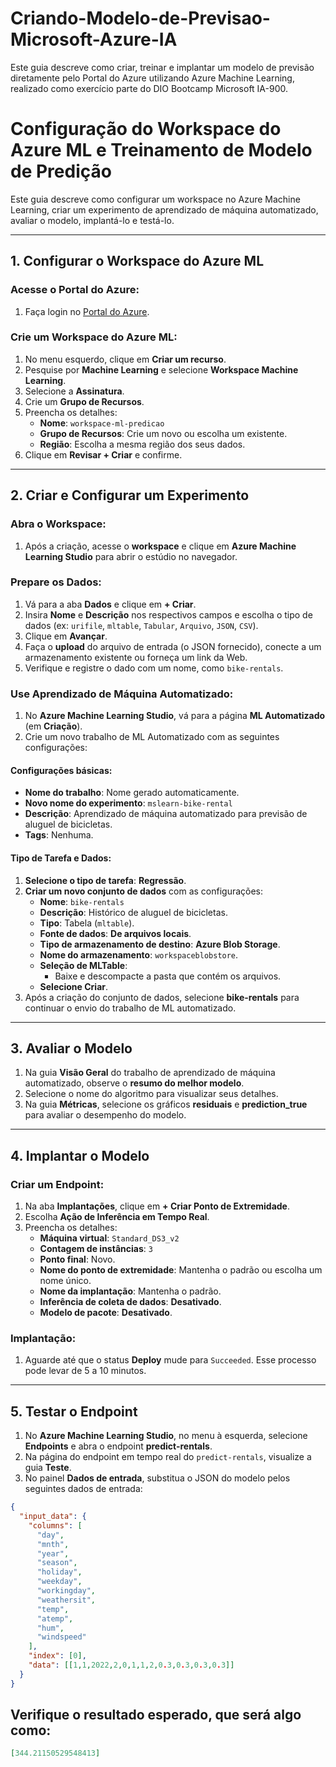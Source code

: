 # Criando-Modelo-de-Previsao-Microsoft-Azure-IA
Este guia descreve como criar, treinar e implantar um modelo de previsão diretamente pelo Portal do Azure utilizando Azure Machine Learning, realizado como exercício parte do DIO Bootcamp Microsoft IA-900.
# Configuração do Workspace do Azure ML e Treinamento de Modelo de Predição

Este guia descreve como configurar um workspace no Azure Machine Learning, criar um experimento de aprendizado de máquina automatizado, avaliar o modelo, implantá-lo e testá-lo.

---

## 1. Configurar o Workspace do Azure ML

### Acesse o Portal do Azure:
1. Faça login no [Portal do Azure](https://portal.azure.com/).

### Crie um Workspace do Azure ML:
1. No menu esquerdo, clique em **Criar um recurso**.
2. Pesquise por **Machine Learning** e selecione **Workspace Machine Learning**.
3. Selecione a **Assinatura**.
4. Crie um **Grupo de Recursos**.
5. Preencha os detalhes:
   - **Nome**: `workspace-ml-predicao`
   - **Grupo de Recursos**: Crie um novo ou escolha um existente.
   - **Região**: Escolha a mesma região dos seus dados.
6. Clique em **Revisar + Criar** e confirme.

---

## 2. Criar e Configurar um Experimento

### Abra o Workspace:
1. Após a criação, acesse o **workspace** e clique em **Azure Machine Learning Studio** para abrir o estúdio no navegador.

### Prepare os Dados:
1. Vá para a aba **Dados** e clique em **+ Criar**.
2. Insira **Nome** e **Descrição** nos respectivos campos e escolha o tipo de dados (ex: `urifile`, `mltable`, `Tabular`, `Arquivo`, `JSON`, `CSV`).
3. Clique em **Avançar**.
4. Faça o **upload** do arquivo de entrada (o JSON fornecido), conecte a um armazenamento existente ou forneça um link da Web.
5. Verifique e registre o dado com um nome, como `bike-rentals`.

### Use Aprendizado de Máquina Automatizado:
1. No **Azure Machine Learning Studio**, vá para a página **ML Automatizado** (em **Criação**).
2. Crie um novo trabalho de ML Automatizado com as seguintes configurações:

#### Configurações básicas:
- **Nome do trabalho**: Nome gerado automaticamente.
- **Novo nome do experimento**: `mslearn-bike-rental`
- **Descrição**: Aprendizado de máquina automatizado para previsão de aluguel de bicicletas.
- **Tags**: Nenhuma.

#### Tipo de Tarefa e Dados:
1. **Selecione o tipo de tarefa**: **Regressão**.
2. **Criar um novo conjunto de dados** com as configurações:
   - **Nome**: `bike-rentals`
   - **Descrição**: Histórico de aluguel de bicicletas.
   - **Tipo**: Tabela (`mltable`).
   - **Fonte de dados**: **De arquivos locais**.
   - **Tipo de armazenamento de destino**: **Azure Blob Storage**.
   - **Nome do armazenamento**: `workspaceblobstore`.
   - **Seleção de MLTable**:
     - Baixe e descompacte a pasta que contém os arquivos.
   - **Selecione Criar**.
3. Após a criação do conjunto de dados, selecione **bike-rentals** para continuar o envio do trabalho de ML automatizado.

---

## 3. Avaliar o Modelo
1. Na guia **Visão Geral** do trabalho de aprendizado de máquina automatizado, observe o **resumo do melhor modelo**.
2. Selecione o nome do algoritmo para visualizar seus detalhes.
3. Na guia **Métricas**, selecione os gráficos **residuais** e **prediction_true** para avaliar o desempenho do modelo.

---

## 4. Implantar o Modelo

### Criar um Endpoint:
1. Na aba **Implantações**, clique em **+ Criar Ponto de Extremidade**.
2. Escolha **Ação de Inferência em Tempo Real**.
3. Preencha os detalhes:
   - **Máquina virtual**: `Standard_DS3_v2`
   - **Contagem de instâncias**: `3`
   - **Ponto final**: Novo.
   - **Nome do ponto de extremidade**: Mantenha o padrão ou escolha um nome único.
   - **Nome da implantação**: Mantenha o padrão.
   - **Inferência de coleta de dados**: **Desativado**.
   - **Modelo de pacote**: **Desativado**.

### Implantação:
1. Aguarde até que o status **Deploy** mude para `Succeeded`. Esse processo pode levar de 5 a 10 minutos.

---

## 5. Testar o Endpoint

1. No **Azure Machine Learning Studio**, no menu à esquerda, selecione **Endpoints** e abra o endpoint **predict-rentals**.
2. Na página do endpoint em tempo real do `predict-rentals`, visualize a guia **Teste**.
3. No painel **Dados de entrada**, substitua o JSON do modelo pelos seguintes dados de entrada:

```json
{
  "input_data": {
    "columns": [
      "day",
      "mnth",
      "year",
      "season",
      "holiday",
      "weekday",
      "workingday",
      "weathersit",
      "temp",
      "atemp",
      "hum",
      "windspeed"
    ],
    "index": [0],
    "data": [[1,1,2022,2,0,1,1,2,0.3,0.3,0.3,0.3]]
  }
}
```
## Verifique o resultado esperado, que será algo como:
```json
[344.21150529548413]
```
